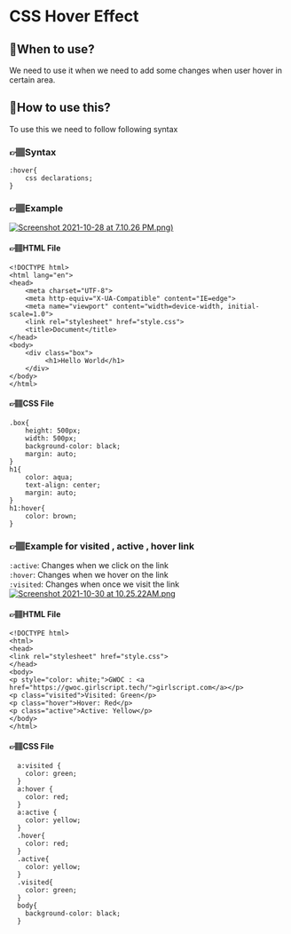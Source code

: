 # CSS Hover Effect
## 🤔When to use?
We need to use it when we need to add some changes when user hover in certain area.
## 🤔How to use this?
To use this we need to follow following syntax
### 👉🏽Syntax
```
:hover{
    css declarations;
}
```
### 👉🏽Example
[![Screenshot 2021-10-28 at 7.10.26 PM.png)](https://www.dropbox.com/s/fotknrlip96i154/Screenshot%202021-10-28%20at%207.10.26%20PM.png?dl=0&raw=1)](https://drive.google.com/file/d/17aNOHHR_IzQa_BhkW4hmM7dTQBOtVxn6/view?usp=sharing)
#### 👉🏽HTML File
```
<!DOCTYPE html>
<html lang="en">
<head>
    <meta charset="UTF-8">
    <meta http-equiv="X-UA-Compatible" content="IE=edge">
    <meta name="viewport" content="width=device-width, initial-scale=1.0">
    <link rel="stylesheet" href="style.css">
    <title>Document</title>
</head>
<body>
    <div class="box">
         <h1>Hello World</h1>
    </div>
</body>
</html>
```
#### 👉🏽CSS File
```
.box{
    height: 500px;
    width: 500px;
    background-color: black;
    margin: auto;
}
h1{
    color: aqua;
    text-align: center;
    margin: auto;
}
h1:hover{
    color: brown;
}
```
### 👉🏽Example for visited , active , hover link
`:active`: Changes when we click on the link <br/>
`:hover`: Changes when we hover on the link <br/>
`:visited`: Changes when once we visit the link <br/>
[![Screenshot 2021-10-30 at 10.25.22AM.png](https://www.dropbox.com/s/75w47meel5dc33v/Screenshot%202021-10-30%20at%2010.25.22%20AM.png?dl=0&raw=1)](https://drive.google.com/file/d/1FKrQ3EpBH93XkCmWJyklOooWwCyLJLRA/view?usp=sharing)
#### 👉🏽HTML File
```
<!DOCTYPE html>
<html>
<head>
<link rel="stylesheet" href="style.css">
</head>
<body>
<p style="color: white;">GWOC : <a href="https://gwoc.girlscript.tech/">girlscript.com</a></p>
<p class="visited">Visited: Green</p>
<p class="hover">Hover: Red</p>
<p class="active">Active: Yellow</p>
</body>
</html>
```
#### 👉🏽CSS File
```
  a:visited {
    color: green;
  }
  a:hover {
    color: red;
  }
  a:active {
    color: yellow;
  } 
  .hover{
    color: red;
  }
  .active{
    color: yellow;
  }
  .visited{
    color: green;
  }
  body{
    background-color: black;
  }
```

